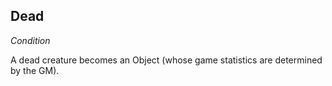 ## Dead
*Condition*  

A dead creature becomes an Object (whose game statistics are determined by the GM).
